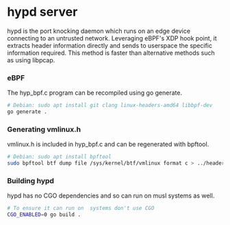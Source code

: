 # hypd server

hypd is the port knocking daemon which runs on an edge device connecting to an untrusted network.  Leveraging eBPF's XDP hook point, it extracts header information directly and sends to userspace the specific information required.  This method is faster than alternative methods such as using libpcap.  

### eBPF

The hyp_bpf.c program can be recompiled using go generate.

```bash
# Debian: sudo apt install git clang linux-headers-amd64 libbpf-dev
go generate .
```

### Generating vmlinux.h

vmlinux.h is included in hyp_bpf.c and can be regenerated with bpftool.

```bash
# Debian: sudo apt install bpftool
sudo bpftool btf dump file /sys/kernel/btf/vmlinux format c > ../headers/vmlinux.h
```

### Building hypd

hypd has no CGO dependencies and so can run on musl systems as well.  

```bash
# To ensure it can run on  systems don't use CGO
CGO_ENABLED=0 go build .
```